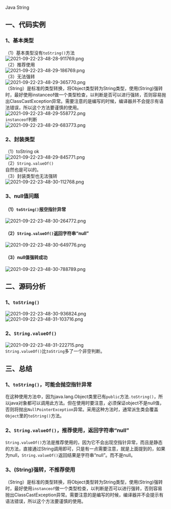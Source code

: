 Java String
<a name="BstT3"></a>
## 一、代码实例
<a name="mZMdG"></a>
### 1、基本类型
（1）基本类型没有`toString()`方法<br />![2021-09-22-23-48-28-911769.png](https://cdn.nlark.com/yuque/0/2021/png/396745/1632325922511-696ceae0-7228-4697-be5b-5f5a8ab0bb82.png#clientId=ud963913f-73dc-4&from=ui&id=u0f000888&originHeight=403&originWidth=1080&originalType=binary&ratio=1&size=1308310&status=done&style=shadow&taskId=u4db82e20-f983-48c6-aec3-851b679d8da)<br />（2）推荐使用<br />![2021-09-22-23-48-29-186769.png](https://cdn.nlark.com/yuque/0/2021/png/396745/1632325923668-48c052c5-3d84-4f50-8b4c-5e9820f66646.png#clientId=ud963913f-73dc-4&from=ui&id=trW2a&originHeight=697&originWidth=1080&originalType=binary&ratio=1&size=2262701&status=done&style=shadow&taskId=ue4befac8-6c5d-4ddc-8bc3-2458f7c50a7)<br />（3）无法强转<br />![2021-09-22-23-48-29-365770.png](https://cdn.nlark.com/yuque/0/2021/png/396745/1632325923916-f82efecc-50a7-499a-9c32-c3d284c3176b.png#clientId=ud963913f-73dc-4&from=ui&id=m474T&originHeight=878&originWidth=1080&originalType=binary&ratio=1&size=2850276&status=done&style=shadow&taskId=u8d4ba68e-0274-4df0-ba60-9fd550fda4c)<br />（String）是标准的类型转换，将Object类型转为String类型，使用(String)强转时，最好使用instanceof做一个类型检查，以判断是否可以进行强转，否则容易抛出ClassCastException异常。需要注意的是编写的时候，编译器并不会提示有语法错误，所以这个方法要谨慎的使用。<br />![2021-09-22-23-48-29-558772.png](https://cdn.nlark.com/yuque/0/2021/png/396745/1632325949335-69802e88-37dc-491e-80d5-fb8b4114ddf5.png#clientId=ud963913f-73dc-4&from=ui&id=u7d893181&originHeight=413&originWidth=1080&originalType=binary&ratio=1&size=91802&status=done&style=shadow&taskId=uea138e1a-921c-4f9f-937f-9f33bbcd89f)<br />`instanceof`判断<br />![2021-09-22-23-48-29-683773.png](https://cdn.nlark.com/yuque/0/2021/png/396745/1632325950633-4c89e644-6a10-4608-86cc-d8c8c00d397d.png#clientId=ud963913f-73dc-4&from=ui&id=Jvn6A&originHeight=748&originWidth=1055&originalType=binary&ratio=1&size=2372080&status=done&style=shadow&taskId=uf3a79cb1-c6c1-4b0a-8d98-c6a71c07abb)
<a name="frSNC"></a>
### 2、封装类型
（1）toString ok<br />![2021-09-22-23-48-29-845771.png](https://cdn.nlark.com/yuque/0/2021/png/396745/1632325950366-53f46d98-2180-45a9-b6cf-57c084352d5a.png#clientId=ud963913f-73dc-4&from=ui&id=hwCnE&originHeight=507&originWidth=1080&originalType=binary&ratio=1&size=1645921&status=done&style=shadow&taskId=u2218d896-63c7-46b6-b669-cee414be983)<br />（2）`String.valueOf()`<br />自然也是可以的。<br />（3）封装类型也无法强转<br />![2021-09-22-23-48-30-112768.png](https://cdn.nlark.com/yuque/0/2021/png/396745/1632326001159-45a0967f-57c5-4424-a190-02bd14919a65.png#clientId=ud963913f-73dc-4&from=ui&id=u30904f18&originHeight=874&originWidth=1080&originalType=binary&ratio=1&size=2837288&status=done&style=shadow&taskId=u80ba631b-4a29-40b8-a0cf-e6e021826c7)
<a name="l4oCx"></a>
### 3、null值问题
<a name="jBYkZ"></a>
#### （1）`toString()`报空指针异常
![2021-09-22-23-48-30-264772.png](https://cdn.nlark.com/yuque/0/2021/png/396745/1632326074354-65d8f902-e62d-4184-bb4e-9ba1b1f4322d.png#clientId=ud963913f-73dc-4&from=ui&id=rN8wk&originHeight=521&originWidth=1080&originalType=binary&ratio=1&size=1691372&status=done&style=shadow&taskId=u36e6058a-52fc-4ee5-b178-15057d47427)
<a name="RjOs6"></a>
#### （2）`String.valueOf()`返回字符串“null”
![2021-09-22-23-48-30-649776.png](https://cdn.nlark.com/yuque/0/2021/png/396745/1632326074553-560237b5-875f-4143-ab0d-def3538cd6a7.png#clientId=ud963913f-73dc-4&from=ui&id=kV916&originHeight=721&originWidth=1010&originalType=binary&ratio=1&size=2188957&status=done&style=shadow&taskId=u08db7e2f-1e29-438d-8c8f-28b33b06015)
<a name="cfm71"></a>
#### （3）null值强转成功
![2021-09-22-23-48-30-788789.png](https://cdn.nlark.com/yuque/0/2021/png/396745/1632326111220-f0a1b415-6562-4233-b253-9fdb5d70655e.png#clientId=ud963913f-73dc-4&from=ui&id=u41ffeed1&originHeight=480&originWidth=1038&originalType=binary&ratio=1&size=1497693&status=done&style=shadow&taskId=u697e3b7c-aef7-4d7f-9544-50e5e8a95b1)
<a name="p7R9b"></a>
## 二、源码分析
<a name="KVMfS"></a>
### 1、`toString()`
![2021-09-22-23-48-30-936824.png](https://cdn.nlark.com/yuque/0/2021/png/396745/1632326110991-f45b86d6-7c20-46af-b50f-bc0c647383e1.png#clientId=ud963913f-73dc-4&from=ui&id=izGcS&originHeight=313&originWidth=1080&originalType=binary&ratio=1&size=1016143&status=done&style=shadow&taskId=ubadeabc6-af83-4b67-9e7a-dc10dbef752)<br />![2021-09-22-23-48-31-103716.png](https://cdn.nlark.com/yuque/0/2021/png/396745/1632326111261-9f798ec1-aff1-443a-a79e-4807c92af11c.png#clientId=ud963913f-73dc-4&from=ui&id=ydBR2&originHeight=481&originWidth=1080&originalType=binary&ratio=1&size=1561520&status=done&style=shadow&taskId=u71d08ab6-1928-4696-8737-025c8019f98)
<a name="unuKk"></a>
### 2、`String.valueOf()`
![2021-09-22-23-48-31-222715.png](https://cdn.nlark.com/yuque/0/2021/png/396745/1632326138523-78077ece-2565-4649-a3de-00950417b01d.png#clientId=ud963913f-73dc-4&from=ui&id=ub218e11d&originHeight=339&originWidth=1080&originalType=binary&ratio=1&size=1100556&status=done&style=none&taskId=u85788c8b-c395-4cf6-b4a9-0fa93acf69e)<br />`String.valueOf()`比`toString`多了一个非空判断。
<a name="Gp5zI"></a>
## 三、总结
<a name="jl2w5"></a>
### 1、`toString()`，可能会抛空指针异常
在这种使用方法中，因为java.lang.Object类里已有`public`方法`.toString()`，所以java对象都可以调用此方法。但在使用时要注意，必须保证object不是null值，否则将抛出`NullPointerException`异常。采用这种方法时，通常派生类会覆盖`Object`里的`toString()`方法。
<a name="ccsiK"></a>
### 2、`String.valueOf()`，推荐使用，返回字符串“null”
`String.valueOf()`方法是推荐使用的，因为它不会出现空指针异常，而且是静态的方法，直接通过String调用即可，只是有一点需要注意，就是上面提到的，如果为null，`String.valueOf()`返回结果是字符串“null”。而不是null。
<a name="qJabE"></a>
### 3、(String)强转，不推荐使用
（String）是标准的类型转换，将Object类型转为String类型，使用(String)强转时，最好使用`instanceof`做一个类型检查，以判断是否可以进行强转，否则容易抛出ClassCastException异常。需要注意的是编写的时候，编译器并不会提示有语法错误，所以这个方法要谨慎的使用。
